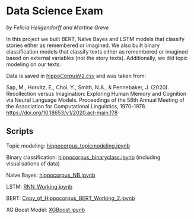 # Data Science Exam
*by Felicia Heilgendorff and Martine Greve*

In this project we built BERT, Naïve Bayes and LSTM models that classify stories either as remembered or imagined. We also built binary classification models that classify texts either as remembered or imagined based on external variables (not the story texts). Additionally, we did topic modeling on our texts.

Data is saved in [hippoCorpusV2.csv](hippoCorpusV2.csv) and was taken from:

Sap, M., Horvitz, E., Choi, Y., Smith, N.A., & Pennebaker, J. (2020). Recollection versus Imagination: Exploring Human Memory and Cognition via Neural Language Models. Proceedings of the 58th Annual Meeting of the Association for Computational Linguistics, 1970-1978. https://doi.org/10.18653/v1/2020.acl-main.178

## Scripts

Topic modeling: [hippocorpus_topicmodeling.ipynb](hippocorpus_topicmodeling.ipynb)

Binary classification: [hippocorpus_binaryclass.ipynb](hippocorpus_binaryclass.ipynb) (including visualisations of data)

Naive Bayes: [hippocorpus_NB.ipynb](hippocorpus_NB.ipynb)

LSTM: [RNN_Working.ipynb](RNN_Working.ipynb)

BERT: [Copy_of_Hippocorpus_BERT_Working_2.ipynb](Copy_of_Hippocorpus_BERT_Working_2.ipynbb)

XG Boost Model: [XGBoost.ipynb](XGBoost.ipynb)
